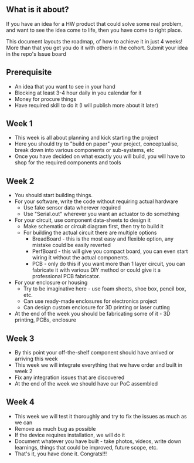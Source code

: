 ## What is it about?
If you have an idea for a HW product that could solve some real problem, and want to see the idea come to life, then you have come to right place.

This document layouts the roadmap, of how to achieve it in just 4 weeks! More than that you get you do it with others in the cohort. Submit your idea in the repo's Issue board

## Prerequisite
- An idea that you want to see in your hand
- Blocking at least 3-4 hour daily in you calendar for it
- Money for procure things
- Have required skill to do it (I will publish more about it later)

## Week 1
- This week is all about planning and kick starting the project
- Here you should try to "build on paper" your project, conceptualise, break down into various components or sub-systems, etc
- Once you have decided on what exactly you will build, you will have to shop for the required components and tools
## Week 2
- You should start building things.
- For your software, write the code without requiring actual hardware
	- Use fake sensor data wherever required
	- Use "Serial.out" wherever you want an actuator to do something
- For your circuit, use component data-sheets to design it
	- Make schematic or circuit diagram first, then try to build it
	- For building the actual circuit there are multiple options
		- BreadBoard - this is the most easy and flexible option, any mistake could be easily reverted
		- PerfBoard - this will give you compact board, you can even start wiring it without the actual components.
		- PCB - only do this if you want more than 1 layer circuit, you can fabricate it with various DIY method or could give it a professional PCB fabricator.
- For your enclosure or housing
	- Try to be imaginative here - use foam sheets, shoe box, pencil box, etc.
	- Can use ready-made enclosures for electronics project
	- Can design custom enclosure for 3D printing or laser cutting
- At the end of the week you should be fabricating some of it - 3D printing, PCBs, enclosure
## Week 3
- By this point your off-the-shelf component should have arrived or arriving this week 
- This week we will integrate everything that we have order and built in week 2
- Fix any integration issues that are discovered
- At the end of the week we should have our PoC assembled

## Week 4
- This week we will test it thoroughly and try to fix the issues as much as we can
- Remove as much bug as possible
- If the device requires installation, we will do it
- Document whatever you have built - take photos, videos, write down learnings, things that could be improved, future scope, etc.
- That's it, you have done it. Congrats!!!
